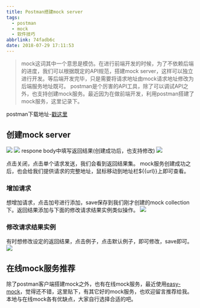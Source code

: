 ```yaml
---
title: Postman搭建mock server
tags:
  - postman
  - mock
  - 软件技巧
abbrlink: 74fadb6c
date: 2018-07-29 17:11:53
---
```

> mock这词其中一个意思是模仿。在进行前端开发的时候，为了不依赖后端的进度，我们可以根据既定的API规范，搭建mock server，这样可以独立进行开发。等后端开发完毕，只是需要将请求地址由mock请求地址修改为后端服务地址既可。
postman是个厉害的API工具，除了可以调试API之外，也支持创建mock服务。最近因为在做前端开发，利用postman搭建了mock服务，这里记录下。

postman下载地址-[戳这里](https://www.getpostman.com/)
## 创建mock server
![](http://or0g12e5e.bkt.clouddn.com/2018-07-29-D415CB6C-08B1-4AEE-8D98-4C34C541BC86.png)
![](http://or0g12e5e.bkt.clouddn.com/2018-07-29-204F66CA-5D9B-4447-B147-04A9F70A7751.png)
respone body中填写返回结果(创建成功后，也支持修改)
![](http://or0g12e5e.bkt.clouddn.com/2018-07-29-DD9DBC85-A328-406C-BEF3-9EA7A6FA027D.png)

点击关闭，点击单个请求发送，我们会看到返回结果集。
mock服务创建成功之后，也会给我们提供请求的完整地址，鼠标移动到地址栏${{url}}上即可查看。

### 增加请求
想增加请求，点击加号进行添加，save保存到我们刚才创建的mock collection下。返回结果添加与下面的修改请求结果实例类似操作。
![](http://or0g12e5e.bkt.clouddn.com/2018-07-29-093439.png)

### 修改请求结果实例
有时想修改设定的返回结果，点击例子，点击默认例子，即可修改，save即可。
![](http://or0g12e5e.bkt.clouddn.com/2018-07-29-092255.png)

## 在线mock服务推荐
除了postman客户端搭建mock之外，也有在线mock服务，最近使用[easy-mock](https://www.easy-mock.com/)，觉得还不错，这里贴下，有其它好的mock服务，也欢迎留言推荐给我。
本地与在线mock各有优缺点，大家自行选择合适的吧。
